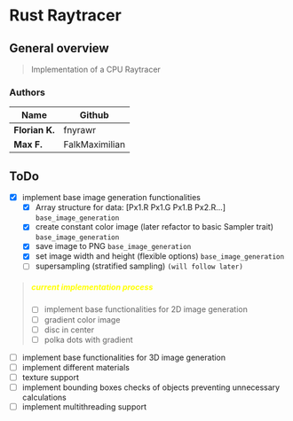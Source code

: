 # Rust Raytracer

## General overview
> Implementation of a CPU Raytracer

### Authors
| Name           | Github  |
|----------------|---------|
| **Florian K.** | fnyrawr |
| **Max F.**     | FalkMaximilian    |

## ToDo
- [x] implement base image generation functionalities
  - [x] Array structure for data: [Px1.R Px1.G Px1.B Px2.R...] `base_image_generation`
  - [x] create constant color image (later refactor to basic Sampler trait) `base_image_generation`
  - [x] save image to PNG `base_image_generation`
  - [x] set image width and height (flexible options) `base_image_generation`
  - [ ] supersampling (stratified sampling) `(will follow later)`
> ##### <span style="color: yellow">current implementation process</span>
>- [ ] implement base functionalities for 2D image generation
>  - [ ] gradient color image
>  - [ ] disc in center
>  - [ ] polka dots with gradient
- [ ] implement base functionalities for 3D image generation
- [ ] implement different materials
- [ ] texture support
- [ ] implement bounding boxes checks of objects preventing unnecessary calculations
- [ ] implement multithreading support
